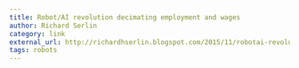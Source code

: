 ```yaml
---
title: Robot/AI revolution decimating employment and wages
author: Richard Serlin
category: link
external_url: http://richardhserlin.blogspot.com/2015/11/robotai-revolution-decimating.html
tags: robots
---
```

